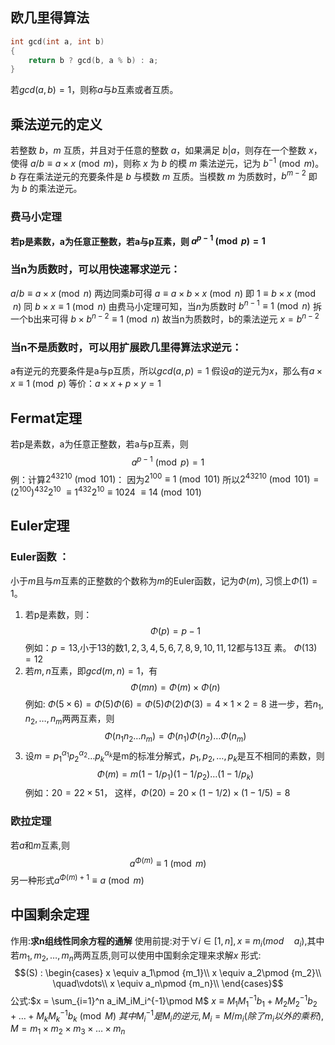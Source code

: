 ## 欧几里得算法
```c++
int gcd(int a, int b)
{
    return b ? gcd(b, a % b) : a;
}
```
若$gcd(a,b)=1$，则称$a$与$b$互素或者互质。
## 乘法逆元的定义
若整数 $b，m$ 互质，并且对于任意的整数 $a$，如果满足 $b|a$，则存在一个整数 $x$，使得 $a/b≡a \times x \pmod m$，则称 $x$ 为 $b$ 的模 $m$ 乘法逆元，记为 $b^{-1} \pmod m$。
$b$ 存在乘法逆元的充要条件是 $b$ 与模数 $m$ 互质。当模数 $m$ 为质数时，$b^{m-2}$ 即为 $b$ 的乘法逆元。
### 费马小定理
**若p是素数，a为任意正整数，若a与p互素，则 $a^{p-1} \pmod p = 1$**

### 当n为质数时，可以用快速幂求逆元：
$a / b ≡ a \times x \pmod n$
两边同乘$b$可得 $a ≡ a \times b \times x \pmod n$
即 $1 ≡ b \times x \pmod n$
同 $b \times x \equiv 1 \pmod n$
由费马小定理可知，当$n$为质数时
$b ^ {n - 1} \equiv 1 \pmod n$
拆一个b出来可得 $b \times b ^ {n - 2} \equiv 1 \pmod n$
故当n为质数时，b的乘法逆元 $x = b ^ {n - 2}$
### 当n不是质数时，可以用扩展欧几里得算法求逆元：
a有逆元的充要条件是a与p互质，所以$gcd(a, p) = 1$
假设$a$的逆元为$x$，那么有$a \times x \equiv 1 \pmod p$
等价：$a\times x+p\times y = 1$
## Fermat定理
若p是素数，a为任意正整数，若a与p互素，则 
$$a^{p-1}\pmod p = 1$$
例：计算$2^{43210}\pmod {101}$：
因为$2^{100}\equiv1\pmod{101}$
所以$2^{43210}\pmod {101}=(2^{100})^{432}2^{10}$
$\equiv1^{432}2^{10}\equiv1024$
$\equiv14\pmod{101}$
## Euler定理
### Euler函数 ：
小于$m$且与$m$互素的正整数的个数称为$m$的Euler函数，记为$\Phi(m)$, 习惯上$\Phi(1)=1$。
1. 若p是素数，则：
   $$\Phi(p)=p-1$$
   例如：$p=13$,小于$13$的数$1,2,3,4,5,6,7,8,9,10,11,12$都与$13$互	素。 $\Phi(13)=12$
2. 若$m,n$互素，即$gcd(m,n)=1$，有
	$$\Phi(mn)= \Phi(m) \times\Phi(n)$$
	例如: $\Phi (5\times6)= \Phi (5) \Phi(6)=\Phi(5) \Phi(2) \Phi(3)=4\times1\times2=8$
	进一步，若$n_1,n_2,\ldots,n_m$两两互素，则
	$$Φ(n_1n_2…n_m)=\Phi ( n_1) \Phi( n_2)\ldots \Phi( n_m)$$
3. 设$m=p_1^{α_1}p_2^{α_2}\ldots p_k^{α_k}$是m的标准分解式，$p_1, p_2,\ldots,p_k$是互不相同的素数，则
   $$\Phi (m)=m(1-1/p_1)(1-1/p_2)…(1-1/p_k)$$
   例如：$20=22\times51$，
   这样，$\Phi (20) =20\times(1-1/2)\times(1-1/5)=8$
### 欧拉定理
若$a$和$m$互素,则
$$a^{\Phi(m)}\equiv1\pmod m$$
另一种形式$a^{\Phi(m)+1}\equiv a\pmod m$

## 中国剩余定理
作用:**求n组线性同余方程的通解**
使用前提:对于$\forall i \in [1,n],x \equiv m_i(mod \quad a_i)$,其中若$m_1,m_2,\ldots,m_n$两两互质,则可以使用中国剩余定理来求解$x$
形式:
$$(S) : \begin{cases}
x \equiv a_1\pmod {m_1}\\
x \equiv a_2\pmod {m_2}\\
\quad\vdots\\
x \equiv a_n\pmod {m_n}\\
\end{cases}$$
公式:$x = \sum_{i=1}^n a_iM_iM_i^{-1}\pmod M$
$x≡M_1M_1^{-1}b_1 + M_2M_2^{-1}b_2 + \ldots + M_kM_k^{-1}b_k\pmod M$
$其 中M_i^{-1}  是 M_i 的逆元,M_i=M/m_i(除了m_i以外的乘积),M=m_1\times m_2\times m_3\times  \ldots \times m_n$
